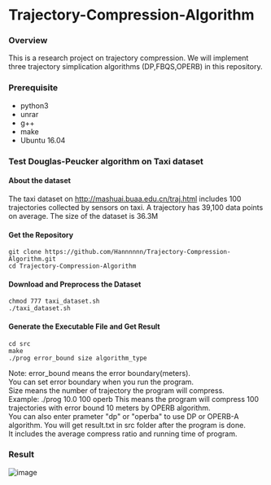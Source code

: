 # Trajectory-Compression-Algorithm

### Overview
This is a research project on trajectory compression. We will implement three trajectory simplication algorithms (DP,FBQS,OPERB) in this repository.

### Prerequisite
+ python3
+ unrar
+ g++
+ make
+ Ubuntu 16.04

### Test Douglas-Peucker algorithm on Taxi dataset

#### About the dataset
The taxi dataset on http://mashuai.buaa.edu.cn/traj.html includes 100 trajectories collected by sensors on taxi. A trajectory has 39,100 data points on average. The size of the dataset is 36.3M

#### Get the Repository
```
git clone https://github.com/Hannnnnn/Trajectory-Compression-Algorithm.git
cd Trajectory-Compression-Algorithm
```
#### Download and Preprocess the Dataset
```
chmod 777 taxi_dataset.sh
./taxi_dataset.sh
```

#### Generate the Executable File and Get Result

```
cd src
make
./prog error_bound size algorithm_type
```
Note: error_bound means the error boundary(meters).  
You can set error boundary when you run the program.  
Size means the number of trajectory the program will compress.  
Example: ./prog 10.0 100 operb
This means the program will compress 100 trajectories with error bound 10 meters by OPERB algorithm.  
You can also enter prameter "dp" or "operba" to use DP or OPERB-A algorithm.
You will get result.txt in src folder after the program is done.  
It includes the average compress ratio and running time of program. 


### Result

![image](https://github.com/Hannnnnn/Trajectory-Compression-Algorithm/blob/dev/image/res1.png)
